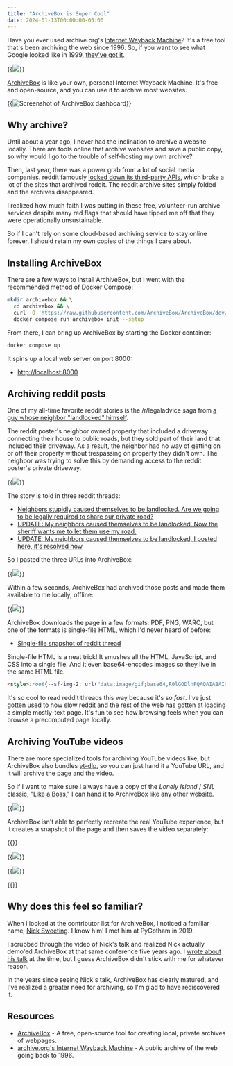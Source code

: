 ```yaml
---
title: "ArchiveBox is Super Cool"
date: 2024-01-13T00:00:00-05:00
---
```


Have you ever used archive.org's [Internet Wayback Machine](https://web.archive.org/)? It's a free tool that's been archiving the web since 1996. So, if you want to see what Google looked like in 1999, [they've got it](https://web.archive.org/web/19990422191353/http://google.com/).

{{<img src="google-1999.png" caption="Internet Archive capture of Google from April 22, 1999" has-border="true">}}

[ArchiveBox](https://archivebox.io/) is like your own, personal Internet Wayback Machine. It's free and open-source, and you can use it to archive most websites.

{{<img src="archivebox-overview.png" max-width="700px" has-border="true" caption="ArchiveBox is a free, open-source tool that lets you archive websites locally." alt="Screenshot of ArchiveBox dashboard">}}

## Why archive?

Until about a year ago, I never had the inclination to archive a website locally. There are tools online that archive websites and save a public copy, so why would I go to the trouble of self-hosting my own archive?

Then, last year, there was a power grab from a lot of social media companies. reddit famously [locked down its third-party APIs](https://techcrunch.com/2023/06/16/reddit-ceo-lashes-out-on-protests-moderators-and-third-party-apps/), which broke a lot of the sites that archived reddit. The reddit archive sites simply folded and the archives disappeared.

I realized how much faith I was putting in these free, volunteer-run archive services despite many red flags that should have tipped me off that they were operationally unsustainable.

So if I can't rely on some cloud-based archiving service to stay online forever, I should retain my own copies of the things I care about.

## Installing ArchiveBox

There are a few ways to install ArchiveBox, but I went with the recommended method of Docker Compose:

```bash
mkdir archivebox && \
  cd archivebox && \
  curl -O 'https://raw.githubusercontent.com/ArchiveBox/ArchiveBox/dev/docker-compose.yml' && \
  docker compose run archivebox init --setup
```

From there, I can bring up ArchiveBox by starting the Docker container:

```bash
docker compose up
```

It spins up a local web server on port 8000:

- <http://localhost:8000>

## Archiving reddit posts

One of my all-time favorite reddit stories is the /r/legaladvice saga from [a guy whose neighbor "landlocked" himself](https://old.reddit.com/r/legaladvice/comments/2o3g9g/neighbors_stupidly_caused_themselves_to_be/).

The reddit poster's neighbor owned property that included a driveway connecting their house to public roads, but they sold part of their land that included their driveway. As a result, the neighbor had no way of getting on or off their property without trespassing on property they didn't own. The neighbor was trying to solve this by demanding access to the reddit poster's private driveway.

{{<img src="cTGdIPu.png" max-width="600px" caption="Crude drawing that captured the excitement of /r/legaladvice board">}}

The story is told in three reddit threads:

- [Neighbors stupidly caused themselves to be landlocked. Are we going to be legally required to share our private road?](https://old.reddit.com/r/legaladvice/comments/2o3g9g/neighbors_stupidly_caused_themselves_to_be/)
- [UPDATE: My neighbors caused themselves to be landlocked. Now the sheriff wants me to let them use my road.](https://old.reddit.com/r/legaladvice/comments/2ooy1x/update_my_neighbors_caused_themselves_to_be/)
- [UPDATE: My neighbors caused themselves to be landlocked, I posted here, it's resolved now](https://old.reddit.com/r/legaladvice/comments/4dci57/update_my_neighbors_caused_themselves_to_be/)

So I pasted the three URLs into ArchiveBox:

{{<img src="add-reddit.png" max-width="800px" has-border="true">}}

Within a few seconds, ArchiveBox had archived those posts and made them available to me locally, offline:

{{<img src="reddit-archived.png" has-border="true" caption="ArchiveBox downloaded the three reddit threads so that they're available offline">}}

ArchiveBox downloads the page in a few formats: PDF, PNG, WARC, but one of the formats is single-file HTML, which I'd never heard of before:

- [Single-file snapshot of reddit thread](reddit-singlefile.html)

Single-file HTML is a neat trick! It smushes all the HTML, JavaScript, and CSS into a single file. And it even base64-encodes images so they live in the same HTML file.

```html
<style>:root{--sf-img-2: url("data:image/gif;base64,R0lGODlhFQAQAIABAICAgP///yH5BAEAAAEALAAAAAAVABAAAAIajI...
```

It's so cool to read reddit threads this way because it's so _fast_. I've just gotten used to how slow reddit and the rest of the web has gotten at loading a simple mostly-text page. It's fun to see how browsing feels when you can browse a precomputed page locally.

## Archiving YouTube videos

There are more specialized tools for archiving YouTube videos like, but ArchiveBox also bundles [yt-dlp](https://github.com/yt-dlp/yt-dlp), so you can just hand it a YouTube URL, and it will archive the page and the video.

So if I want to make sure I always have a copy of the _Lonely Island_ / _SNL_ classic, ["Like a Boss,"](https://www.youtube.com/watch?v=NisCkxU544c) I can hand it to ArchiveBox like any other website.

{{<img src="youtube-archived.png" has-border="true" caption="ArchiveBox downloaded the YouTube video">}}

ArchiveBox isn't able to perfectly recreate the real YouTube experience, but it creates a snapshot of the page and then saves the video separately:

{{<gallery caption="ArchiveBox can't perfectly archive a YouTube page, so it instead shows a still image insted of the video player and saves the video to a separate file">}}

{{<img src="youtube-screenshot.png" has-border="true">}}

{{<img src="like-a-boss-webm.webp" has-border="true">}}

{{</gallery>}}

## Why does this feel so familiar?

When I looked at the contributor list for ArchiveBox, I noticed a familiar name, [Nick Sweeting](https://nicksweeting.com/). I know him! I met him at PyGotham in 2019.

I scrubbed through the video of Nick's talk and realized Nick actually demo'ed ArchiveBox at that same conference five years ago. I [wrote about his talk](/retrospectives/pygotham-2019-notes/#archiving-the-internet-before-it-all-rots-away) at the time, but I guess ArchiveBox didn't stick with me for whatever reason.

In the years since seeing Nick's talk, ArchiveBox has clearly matured, and I've realized a greater need for archiving, so I'm glad to have rediscovered it.

## Resources

- [ArchiveBox](https://archivebox.io) - A free, open-source tool for creating local, private archives of webpages.
- [archive.org's Internet Wayback Machine](https://web.archive.org/) - A public archive of the web going back to 1996.
